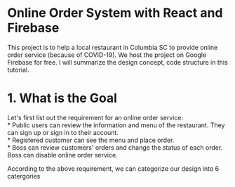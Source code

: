 # Online Order System with React and Firebase
This project is to help a local restaurant in Columbia SC to provide online order service (because of COVID-19). We host the project on Google Firebase for free. I will summarize the design concept, code structure in this tutorial.

# 1. What is the Goal <br />
Let's first list out the requirement for an online order service: <br />
    *  Public users can review the information and menu of the restaurant. They can sign up or sign in to their account. <br />
    *  Registered customer can see the menu and place order. <br />
    *  Boss can review customers' orders and change the status of each order. Boss can disable online order service. <br />
    
According to the above requirement, we can categorize our design into 6 catergories
